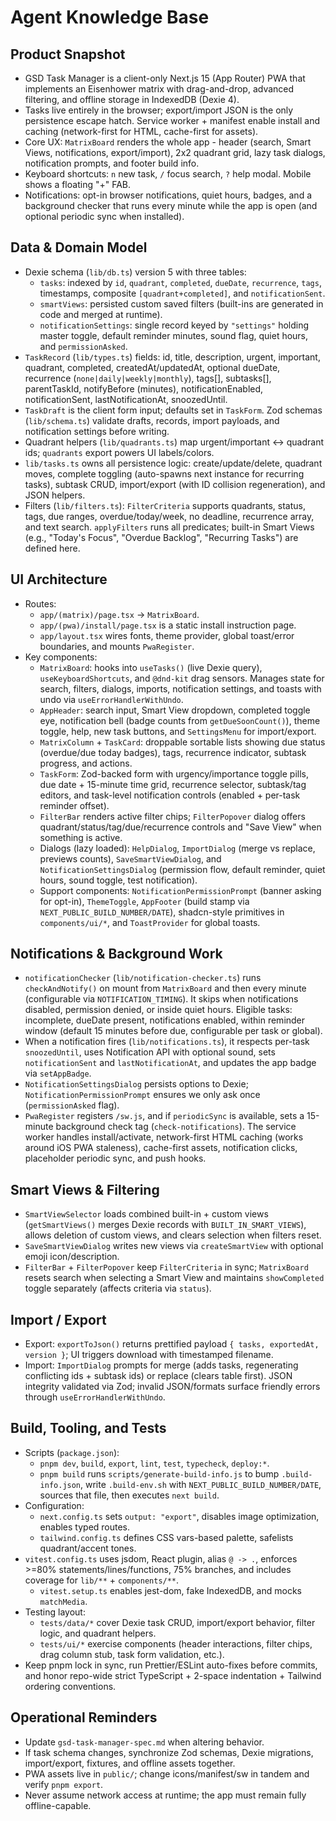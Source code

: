 # Agent Knowledge Base

## Product Snapshot
- GSD Task Manager is a client-only Next.js 15 (App Router) PWA that implements an Eisenhower matrix with drag-and-drop, advanced filtering, and offline storage in IndexedDB (Dexie 4).
- Tasks live entirely in the browser; export/import JSON is the only persistence escape hatch. Service worker + manifest enable install and caching (network-first for HTML, cache-first for assets).
- Core UX: `MatrixBoard` renders the whole app - header (search, Smart Views, notifications, export/import), 2x2 quadrant grid, lazy task dialogs, notification prompts, and footer build info.
- Keyboard shortcuts: `n` new task, `/` focus search, `?` help modal. Mobile shows a floating "+" FAB.
- Notifications: opt-in browser notifications, quiet hours, badges, and a background checker that runs every minute while the app is open (and optional periodic sync when installed).

## Data & Domain Model
- Dexie schema (`lib/db.ts`) version 5 with three tables:
  - `tasks`: indexed by `id`, `quadrant`, `completed`, `dueDate`, `recurrence`, `tags`, timestamps, composite `[quadrant+completed]`, and `notificationSent`.
  - `smartViews`: persisted custom saved filters (built-ins are generated in code and merged at runtime).
  - `notificationSettings`: single record keyed by `"settings"` holding master toggle, default reminder minutes, sound flag, quiet hours, and `permissionAsked`.
- `TaskRecord` (`lib/types.ts`) fields: id, title, description, urgent, important, quadrant, completed, createdAt/updatedAt, optional dueDate, recurrence (`none|daily|weekly|monthly`), tags[], subtasks[], parentTaskId, notifyBefore (minutes), notificationEnabled, notificationSent, lastNotificationAt, snoozedUntil.
- `TaskDraft` is the client form input; defaults set in `TaskForm`. Zod schemas (`lib/schema.ts`) validate drafts, records, import payloads, and notification settings before writing.
- Quadrant helpers (`lib/quadrants.ts`) map urgent/important <-> quadrant ids; `quadrants` export powers UI labels/colors.
- `lib/tasks.ts` owns all persistence logic: create/update/delete, quadrant moves, complete toggling (auto-spawns next instance for recurring tasks), subtask CRUD, import/export (with ID collision regeneration), and JSON helpers.
- Filters (`lib/filters.ts`): `FilterCriteria` supports quadrants, status, tags, due ranges, overdue/today/week, no deadline, recurrence array, and text search. `applyFilters` runs all predicates; built-in Smart Views (e.g., "Today's Focus", "Overdue Backlog", "Recurring Tasks") are defined here.

## UI Architecture
- Routes:
  - `app/(matrix)/page.tsx` -> `MatrixBoard`.
  - `app/(pwa)/install/page.tsx` is a static install instruction page.
  - `app/layout.tsx` wires fonts, theme provider, global toast/error boundaries, and mounts `PwaRegister`.
- Key components:
  - `MatrixBoard`: hooks into `useTasks()` (live Dexie query), `useKeyboardShortcuts`, and `@dnd-kit` drag sensors. Manages state for search, filters, dialogs, imports, notification settings, and toasts with undo via `useErrorHandlerWithUndo`.
  - `AppHeader`: search input, Smart View dropdown, completed toggle eye, notification bell (badge counts from `getDueSoonCount()`), theme toggle, help, new task buttons, and `SettingsMenu` for import/export.
  - `MatrixColumn` + `TaskCard`: droppable sortable lists showing due status (overdue/due today badges), tags, recurrence indicator, subtask progress, and actions.
  - `TaskForm`: Zod-backed form with urgency/importance toggle pills, due date + 15-minute time grid, recurrence selector, subtask/tag editors, and task-level notification controls (enabled + per-task reminder offset).
  - `FilterBar` renders active filter chips; `FilterPopover` dialog offers quadrant/status/tag/due/recurrence controls and "Save View" when something is active.
  - Dialogs (lazy loaded): `HelpDialog`, `ImportDialog` (merge vs replace, previews counts), `SaveSmartViewDialog`, and `NotificationSettingsDialog` (permission flow, default reminder, quiet hours, sound toggle, test notification).
  - Support components: `NotificationPermissionPrompt` (banner asking for opt-in), `ThemeToggle`, `AppFooter` (build stamp via `NEXT_PUBLIC_BUILD_NUMBER/DATE`), shadcn-style primitives in `components/ui/*`, and `ToastProvider` for global toasts.

## Notifications & Background Work
- `notificationChecker` (`lib/notification-checker.ts`) runs `checkAndNotify()` on mount from `MatrixBoard` and then every minute (configurable via `NOTIFICATION_TIMING`). It skips when notifications disabled, permission denied, or inside quiet hours. Eligible tasks: incomplete, dueDate present, notifications enabled, within reminder window (default 15 minutes before due, configurable per task or global).
- When a notification fires (`lib/notifications.ts`), it respects per-task `snoozedUntil`, uses Notification API with optional sound, sets `notificationSent` and `lastNotificationAt`, and updates the app badge via `setAppBadge`.
- `NotificationSettingsDialog` persists options to Dexie; `NotificationPermissionPrompt` ensures we only ask once (`permissionAsked` flag).
- `PwaRegister` registers `/sw.js`, and if `periodicSync` is available, sets a 15-minute background check tag (`check-notifications`). The service worker handles install/activate, network-first HTML caching (works around iOS PWA staleness), cache-first assets, notification clicks, placeholder periodic sync, and push hooks.

## Smart Views & Filtering
- `SmartViewSelector` loads combined built-in + custom views (`getSmartViews()` merges Dexie records with `BUILT_IN_SMART_VIEWS`), allows deletion of custom views, and clears selection when filters reset.
- `SaveSmartViewDialog` writes new views via `createSmartView` with optional emoji icon/description.
- `FilterBar` + `FilterPopover` keep `FilterCriteria` in sync; `MatrixBoard` resets search when selecting a Smart View and maintains `showCompleted` toggle separately (affects criteria via `status`).

## Import / Export
- Export: `exportToJson()` returns prettified payload `{ tasks, exportedAt, version }`; UI triggers download with timestamped filename.
- Import: `ImportDialog` prompts for merge (adds tasks, regenerating conflicting ids + subtask ids) or replace (clears table first). JSON integrity validated via Zod; invalid JSON/formats surface friendly errors through `useErrorHandlerWithUndo`.

## Build, Tooling, and Tests
- Scripts (`package.json`):
  - `pnpm dev`, `build`, `export`, `lint`, `test`, `typecheck`, `deploy:*`.
  - `pnpm build` runs `scripts/generate-build-info.js` to bump `.build-info.json`, write `.build-env.sh` with `NEXT_PUBLIC_BUILD_NUMBER/DATE`, sources that file, then executes `next build`.
- Configuration:
  - `next.config.ts` sets `output: "export"`, disables image optimization, enables typed routes.
  - `tailwind.config.ts` defines CSS vars-based palette, safelists quadrant/accent tones.
- `vitest.config.ts` uses jsdom, React plugin, alias `@ -> .`, enforces >=80% statements/lines/functions, 75% branches, and includes coverage for `lib/**` + `components/**`.
  - `vitest.setup.ts` enables jest-dom, fake IndexedDB, and mocks `matchMedia`.
- Testing layout:
  - `tests/data/*` cover Dexie task CRUD, import/export behavior, filter logic, and quadrant helpers.
  - `tests/ui/*` exercise components (header interactions, filter chips, drag column stub, task form validation, etc.).
- Keep pnpm lock in sync, run Prettier/ESLint auto-fixes before commits, and honor repo-wide strict TypeScript + 2-space indentation + Tailwind ordering conventions.

## Operational Reminders
- Update `gsd-task-manager-spec.md` when altering behavior.
- If task schema changes, synchronize Zod schemas, Dexie migrations, import/export, fixtures, and offline assets together.
- PWA assets live in `public/`; change icons/manifest/sw in tandem and verify `pnpm export`.
- Never assume network access at runtime; the app must remain fully offline-capable.
